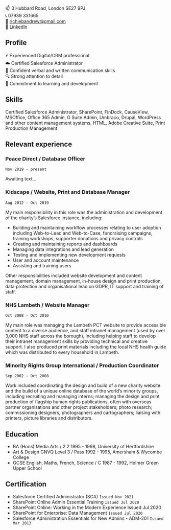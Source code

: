 📫 3 Hubbard Road, London SE27 9PJ  
📞 07939 331665  
📨 [richiebandrew@gmail.com](mailto:richiebandrew@gmail.com)  
🔗 [LinkedIn](https://www.linkedin.com/in/richardandrew75/)

## Profile

⚡ Experienced Digital/CRM professional  
☁️ Certified Salesforce Administrator  
👋 Confident verbal and written communication skills  
🔍 Strong attention to detail  
🌱 Commitment to learning and development

## Skills

Certified Salesforce Administrator, SharePoint, FinDock, CauseView, MSOffice, Office 365 Admin, G Suite Admin, Umbraco, Drupal, WordPress and other content management systems, HTML, Adobe Creative Suite, Print Production Management

## Relevant experience

### Peace Direct / Database Officer

`Nov 2019 - present`

Awaiting text…

### Kidscape / Website, Print and Database Manager

`Aug 2012 - Oct 2019`

My main responsibility in this role was the administration and development of the charity’s Salesforce instance, including:

* Building and maintaining workflow processes relating to user adoption including Web-to-Lead and Web-to-Case, fundraising campaigns, training workshops, supporter donations and privacy controls
* Creating and maintaining reports and dashboards
* Managing data integrations and lead generation
* Testing and implementing new development requests
* User and account maintenance
* Assisting and training users

Other responsibilities included website development and content management, domain management, in-house design and print production, data protection and organisational lead on GDPR, IT support and training of staff. 

### NHS Lambeth / Website Manager

`Oct 2008 - Oct 2010`

My main role was managing the Lambeth PCT website to provide accessible content to a diverse audience, and staff intranet management (used by over 3,000 NHS staff across the borough), including helping staff to develop their intranet management skills by providing technical and creative support. I also produced print materials including the local NHS health guide which was distributed to every household in Lambeth. 

### Minority Rights Group International / Production Coordinator

`Sep 2002 - Oct 2008`

Work included coordinating the design and build of a new charity website and the build of a unique online database of the world’s minority groups, including recruiting and managing interns; managing the design and print production of flagship human rights publications, often with overseas partner organisations and other project stakeholders; photo research; commissioning designers, photographers and cartographers; liaising with printers, picture libraries and distributors.

## Education

* BA (Hons) Media Arts / 2.2 1995 - 1998,  University of Hertfordshire
* Art & Design GNVQ Level 3 / Pass 1992 - 1995,  Amersham & Wycombe College
* GCSE English, Maths, French, Science / C 1987 - 1992, Holmer Green Upper School

## Certification

* Salesforce Certified Administrator (SCA) `Issued Nov 2021`
* SharePoint Online Admin Essential Training `Issued Jul 2020`
* SharePoint Online: Working in the Modern Experience Issued Jul 2020
* SharePoint for Enterprise: Data Management `Issued Jul 2020`
* Salesforce Administration Essentials for New Admins - ADM-201 `Issued Mar 2013`